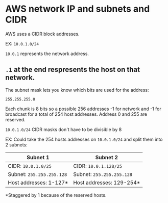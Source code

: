 # AWS network IP and subnets and CIDR
AWS uses a CIDR block addresses.


EX: `10.0.1.0/24`

`10.0.1` represents the network address.


`.1` at the end respresents the host on that network.
---
The subnet mask lets you know which bits are used for the address:


`255.255.255.0`

Each chunk is 8 bits so a possible 256 addresses -1 for network and -1 for broadcast for
a total of 254 host addresses. Address 0 and 255 are reserved.


`10.0.1.0/24` CIDR masks don't have to be divisible by 8


EX: Could take the 254 hosts addresses on `10.0.1.0/24` and 
split them into 2 subnets: 

| Subnet 1 | Subnet 2 |
| -------- | -------- | 
| CIDR: `10.0.1.0/25` | CIDR: `10.0.1.128/25` |
| Subnet: `255.255.255.128`	| Subnet: `255.255.255.128` |
| Host addresses: 1-127* | Host addresses: 129-254* |

*Staggered by 1 because of the reserved hosts.



